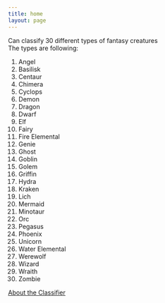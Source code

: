 ```yaml
---
title: home
layout: page
---
```


Can classify 30 different types of fantasy creatures <br/>
The types are following: <br/>
1. Angel  
2. Basilisk  
3. Centaur  
4. Chimera  
5. Cyclops  
6. Demon  
7. Dragon  
8. Dwarf  
9. Elf  
10. Fairy  
11. Fire Elemental  
12. Genie  
13. Ghost  
14. Goblin  
15. Golem  
16. Griffin  
17. Hydra  
18. Kraken  
19. Lich  
20. Mermaid  
21. Minotaur  
22. Orc  
23. Pegasus  
24. Phoenix  
25. Unicorn  
26. Water Elemental  
27. Werewolf  
28. Wizard  
29. Wraith  
30. Zombie

[About the Classifier](fantasy_creatures_classifier.html)

